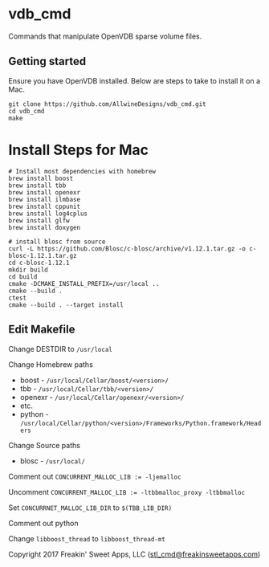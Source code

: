vdb_cmd
=======

Commands that manipulate OpenVDB sparse volume files. 

Getting started
---------------

Ensure you have OpenVDB installed. Below are steps to take to install it on a Mac.

    git clone https://github.com/AllwineDesigns/vdb_cmd.git
    cd vdb_cmd
    make

# Install Steps for Mac

    # Install most dependencies with homebrew
    brew install boost
    brew install tbb
    brew install openexr
    brew install ilmbase
    brew install cppunit
    brew install log4cplus
    brew install glfw
    brew install doxygen

    # install blosc from source
    curl -L https://github.com/Blosc/c-blosc/archive/v1.12.1.tar.gz -o c-blosc-1.12.1.tar.gz
    cd c-blosc-1.12.1
    mkdir build
    cd build
    cmake -DCMAKE_INSTALL_PREFIX=/usr/local ..
    cmake --build .
    ctest
    cmake --build . --target install

## Edit Makefile

Change DESTDIR to `/usr/local`

Change Homebrew paths
* boost - `/usr/local/Cellar/boost/<version>/`
* tbb - `/usr/local/Cellar/tbb/<version>/`
* openexr - `/usr/local/Cellar/openexr/<version>/`
* etc.
* python - `/usr/local/Cellar/python/<version>/Frameworks/Python.framework/Headers`

Change Source paths
* blosc - `/usr/local/`

Comment out `CONCURRENT_MALLOC_LIB := -ljemalloc`

Uncomment `CONCURRENT_MALLOC_LIB := -ltbbmalloc_proxy -ltbbmalloc`

Set `CONCURRNET_MALLOC_LIB_DIR` to `$(TBB_LIB_DIR)`

Comment out python

Change `libboost_thread` to `libboost_thread-mt`

Copyright 2017 Freakin' Sweet Apps, LLC (stl_cmd@freakinsweetapps.com)
